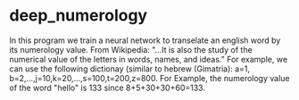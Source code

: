 # deep_numerology
In this program we train a neural network to transelate an english word by its numerology value. From Wikipedia: "...It is also the study of the numerical value of the letters in words, names, and ideas."
For example, we can use the following dictionay (similar to hebrew (Gimatria): a=1, b=2,...,j=10,k=20,...,s=100,t=200,z=800.
For Example, the numerology value of the word "hello" is 133 since 8+5+30+30+60=133.
